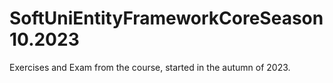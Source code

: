 # SoftUniEntityFrameworkCoreSeason10.2023
Exercises and Exam from the course, started in the autumn of 2023.
